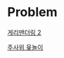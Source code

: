 # Problem

[게리맨더링 2](https://www.acmicpc.net/problem/17779)

[주사위 윷놀이](https://www.acmicpc.net/problem/17825)
